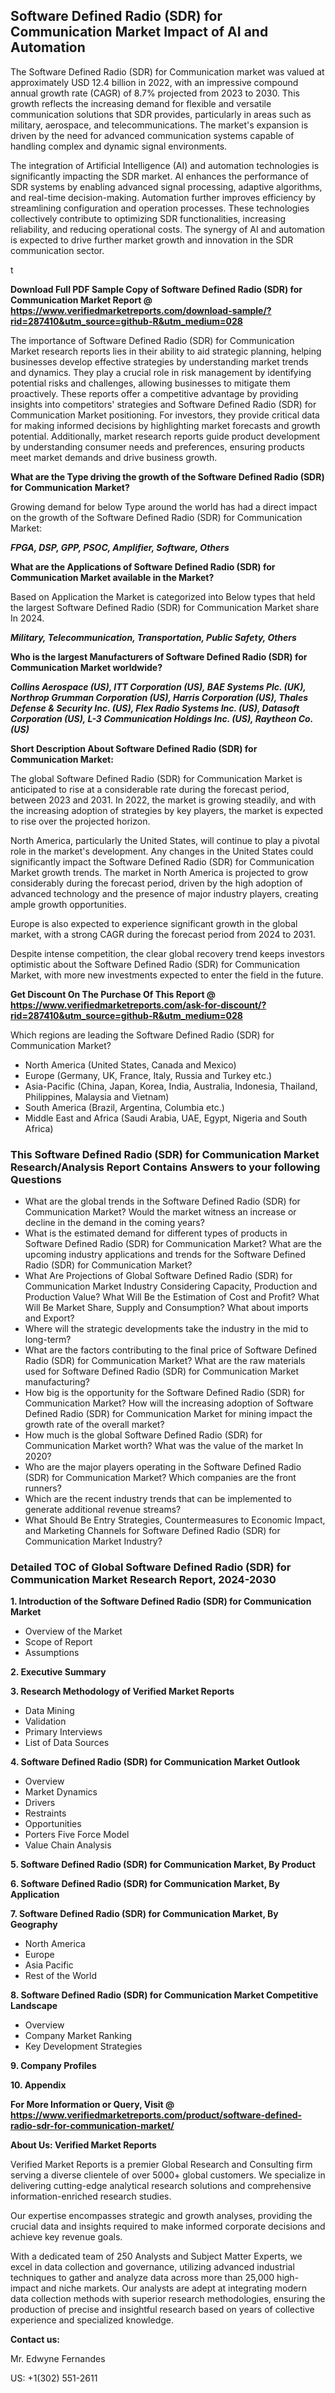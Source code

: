 <h2>Software Defined Radio (SDR) for Communication Market Impact of AI and Automation</h2><p>The Software Defined Radio (SDR) for Communication market was valued at approximately USD 12.4 billion in 2022, with an impressive compound annual growth rate (CAGR) of 8.7% projected from 2023 to 2030. This growth reflects the increasing demand for flexible and versatile communication solutions that SDR provides, particularly in areas such as military, aerospace, and telecommunications. The market's expansion is driven by the need for advanced communication systems capable of handling complex and dynamic signal environments.</p><p>The integration of Artificial Intelligence (AI) and automation technologies is significantly impacting the SDR market. AI enhances the performance of SDR systems by enabling advanced signal processing, adaptive algorithms, and real-time decision-making. Automation further improves efficiency by streamlining configuration and operation processes. These technologies collectively contribute to optimizing SDR functionalities, increasing reliability, and reducing operational costs. The synergy of AI and automation is expected to drive further market growth and innovation in the SDR communication sector.</p>t</p><p id="" class=""><strong>Download Full PDF Sample Copy of Software Defined Radio (SDR) for Communication Market Report @ <a href="https://www.verifiedmarketreports.com/download-sample/?rid=287410&utm_source=github-R&utm_medium=028" target="_blank">https://www.verifiedmarketreports.com/download-sample/?rid=287410&utm_source=github-R&utm_medium=028</a></strong></p><p>The importance of&nbsp;Software Defined Radio (SDR) for Communication Market research reports lies in their ability to aid strategic planning, helping businesses develop effective strategies by understanding market trends and dynamics. They play a crucial role in risk management by identifying potential risks and challenges, allowing businesses to mitigate them proactively. These reports offer a competitive advantage by providing insights into competitors' strategies and Software Defined Radio (SDR) for Communication Market positioning. For investors, they provide critical data for making informed decisions by highlighting market forecasts and growth potential. Additionally, market research reports guide product development by understanding consumer needs and preferences, ensuring products meet market demands and drive business growth.</p><p><strong>What are the&nbsp;Type driving the growth of the Software Defined Radio (SDR) for Communication Market?</strong></p><p id="" class="">Growing demand for below Type around the world has had a direct impact on the growth of the Software Defined Radio (SDR) for Communication Market:</p><em><strong>FPGA, DSP, GPP, PSOC, Amplifier, Software, Others</strong></em></p><strong>What are the&nbsp;Applications&nbsp;of Software Defined Radio (SDR) for Communication Market available in the Market?</strong></p><p id="" class="">Based on Application the Market is categorized into Below types that held the largest Software Defined Radio (SDR) for Communication Market share In 2024.</p><em><strong>Military, Telecommunication, Transportation, Public Safety, Others</strong></em></p><strong>Who is the largest Manufacturers of Software Defined Radio (SDR) for Communication Market worldwide?</strong></p><p><em><strong>Collins Aerospace (US), ITT Corporation (US), BAE Systems Plc. (UK), Northrop Grumman Corporation (US), Harris Corporation (US), Thales Defense & Security Inc. (US), Flex Radio Systems Inc. (US), Datasoft Corporation (US), L-3 Communication Holdings Inc. (US), Raytheon Co. (US)</strong></em></p><p id="" class=""><strong>Short Description About Software Defined Radio (SDR) for Communication Market:</strong></p><p>The global Software Defined Radio (SDR) for Communication Market is anticipated to rise at a considerable rate during the forecast period, between 2023 and 2031. In 2022, the market is growing steadily, and with the increasing adoption of strategies by key players, the market is expected to rise over the projected horizon.</p><p>North America, particularly the United States, will continue to play a pivotal role in the market's development. Any changes in the United States could significantly impact the Software Defined Radio (SDR) for Communication Market growth trends. The market in North America is projected to grow considerably during the forecast period, driven by the high adoption of advanced technology and the presence of major industry players, creating ample growth opportunities.</p><p>Europe is also expected to experience significant growth in the global market, with a strong CAGR during the forecast period from 2024 to 2031.</p><p>Despite intense competition, the clear global recovery trend keeps investors optimistic about the Software Defined Radio (SDR) for Communication Market, with more new investments expected to enter the field in the future.</p><p id="" class=""><strong>Get Discount On The Purchase Of This Report @ <a href="https://www.verifiedmarketreports.com/ask-for-discount/?rid=287410&utm_source=github-R&utm_medium=028" target="_blank">https://www.verifiedmarketreports.com/ask-for-discount/?rid=287410&utm_source=github-R&utm_medium=028</a></strong></p>Which regions are leading the Software Defined Radio (SDR) for Communication Market?</p><ul><li>North America (United States, Canada and Mexico)</li><li>Europe (Germany, UK, France, Italy, Russia and Turkey etc.)</li><li>Asia-Pacific (China, Japan, Korea, India, Australia, Indonesia, Thailand, Philippines, Malaysia and Vietnam)</li><li>South America (Brazil, Argentina, Columbia etc.)</li><li>Middle East and Africa (Saudi Arabia, UAE, Egypt, Nigeria and South Africa)</li></ul><h3 id="" class="">This Software Defined Radio (SDR) for Communication Market Research/Analysis Report Contains Answers to your following Questions</h3><ul><li>What are the global trends in the Software Defined Radio (SDR) for Communication Market? Would the market witness an increase or decline in the demand in the coming years?</li><li>What is the estimated demand for different types of products in Software Defined Radio (SDR) for Communication Market? What are the upcoming industry applications and trends for the Software Defined Radio (SDR) for Communication Market?</li><li>What Are Projections of Global Software Defined Radio (SDR) for Communication Market Industry Considering Capacity, Production and Production Value? What Will Be the Estimation of Cost and Profit? What Will Be Market Share, Supply and Consumption? What about imports and Export?</li><li>Where will the strategic developments take the industry in the mid to long-term?</li><li>What are the factors contributing to the final price of Software Defined Radio (SDR) for Communication Market? What are the raw materials used for Software Defined Radio (SDR) for Communication Market manufacturing?</li><li>How big is the opportunity for the Software Defined Radio (SDR) for Communication Market? How will the increasing adoption of Software Defined Radio (SDR) for Communication Market for mining impact the growth rate of the overall market?</li><li>How much is the global Software Defined Radio (SDR) for Communication Market worth? What was the value of the market In 2020?</li><li>Who are the major players operating in the Software Defined Radio (SDR) for Communication Market? Which companies are the front runners?</li><li>Which are the recent industry trends that can be implemented to generate additional revenue streams?</li><li>What Should Be Entry Strategies, Countermeasures to Economic Impact, and Marketing Channels for Software Defined Radio (SDR) for Communication Market Industry?</li></ul><h3 id="" class="">Detailed TOC of Global Software Defined Radio (SDR) for Communication Market Research Report, 2024-2030</h3><p id="" class=""><strong>1. Introduction of the Software Defined Radio (SDR) for Communication Market</strong></p><ul><li>Overview of the Market</li><li>Scope of Report</li><li>Assumptions</li></ul><p id="" class=""><strong>2. Executive Summary</strong></p><p id="" class=""><strong>3. Research Methodology of Verified Market Reports</strong></p><ul><li>Data Mining</li><li>Validation</li><li>Primary Interviews</li><li>List of Data Sources</li></ul><p id="" class=""><strong>4. Software Defined Radio (SDR) for Communication Market Outlook</strong></p><ul><li>Overview</li><li>Market Dynamics</li><li>Drivers</li><li>Restraints</li><li>Opportunities</li><li>Porters Five Force Model</li><li>Value Chain Analysis</li></ul><p id="" class=""><strong>5. Software Defined Radio (SDR) for Communication Market, By Product</strong></p><p id="" class=""><strong>6. Software Defined Radio (SDR) for Communication Market, By Application</strong></p><p id="" class=""><strong>7. Software Defined Radio (SDR) for Communication Market, By Geography</strong></p><ul><li>North America</li><li>Europe</li><li>Asia Pacific</li><li>Rest of the World</li></ul><p id="" class=""><strong>8. Software Defined Radio (SDR) for Communication Market Competitive Landscape</strong></p><ul><li>Overview</li><li>Company Market Ranking</li><li>Key Development Strategies</li></ul><p id="" class=""><strong>9. Company Profiles</strong></p><p id="" class=""><strong>10. Appendix</strong></p><p id="" class=""><strong>For More Information or Query, Visit @ <a href="https://www.verifiedmarketreports.com/product/software-defined-radio-sdr-for-communication-market/" target="_blank">https://www.verifiedmarketreports.com/product/software-defined-radio-sdr-for-communication-market/</a></strong></p><p id="" class=""><strong>About Us: Verified Market Reports</strong></p><p id="" class="">Verified Market Reports is a premier Global Research and Consulting firm serving a diverse clientele of over 5000+ global customers. We specialize in delivering cutting-edge analytical research solutions and comprehensive information-enriched research studies.</p><p id="" class="">Our expertise encompasses strategic and growth analyses, providing the crucial data and insights required to make informed corporate decisions and achieve key revenue goals.</p><p id="" class="">With a dedicated team of 250 Analysts and Subject Matter Experts, we excel in data collection and governance, utilizing advanced industrial techniques to gather and analyze data across more than 25,000 high-impact and niche markets. Our analysts are adept at integrating modern data collection methods with superior research methodologies, ensuring the production of precise and insightful research based on years of collective experience and specialized knowledge.</p><p id="" class=""><strong>Contact us:</strong></p><p id="" class="">Mr. Edwyne Fernandes</p><p id="" class="">US: +1(302) 551-2611</p>